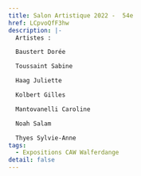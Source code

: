 ```yaml
---
title: Salon Artistique 2022 -  54e
href: LCpvoQfF3hw
description: |-
  Artistes : 

  Baustert Dorée 

  Toussaint Sabine 

  Haag Juliette 

  Kolbert Gilles 

  Mantovanelli Caroline 

  Noah Salam 

  Thyes Sylvie-Anne
tags:
  - Expositions CAW Walferdange
detail: false
---
```

